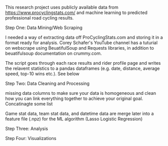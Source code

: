 

This research project uses publicly available data from https://www.procyclingstats.com/ and machine learning to predicted professional road cycling results.

Step One: Data Mining/Web Scraping

I needed a way of extracting data off ProCyclingStats.com and storing it in a format ready for analysis. Corey Schafer's YouTube channel has a tuturial on webscrape using BeuatifulSoup and Requests libraries, in addition to beuatifulsoup documentation on crummy.com.

The script goes through each race results and rider profile page and writes the relavent statistics to a pandas dataframes (e.g. date, distance, average speed, top-10 wins etc.).
See below 

 
Step Two: Data Cleaning and Processing 


missing data
columns to make sure your data is homogeneous and clean
how you can link everything together to achieve your original goal.
Concatinagte some list

Game stat data, team stat data, and datetime data are merge later into a feature file (.npz) for the ML algorithm (Lasso Logistic Regression) 


Step Three: Analysis



Step Four:
Visualizations



